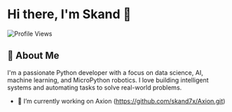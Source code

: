 # Hi there, I'm Skand 👋

![Profile Views](https://komarev.com/ghpvc/?username=skand7x&color=blue)

## 🚀 About Me

I'm a passionate Python developer with a focus on data science, AI, machine learning, and MicroPython robotics. I love building intelligent systems and automating tasks to solve real-world problems.

- 🔭 I’m currently working on Axion (https://github.com/skand7x/Axion.git)
